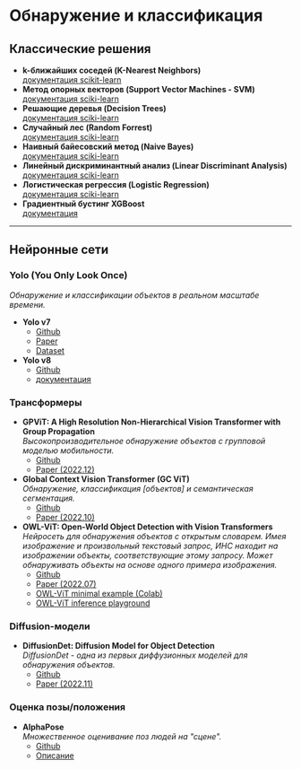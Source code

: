 # Обнаружение и классификация

## Классические решения
- **k-ближайших соседей (K-Nearest Neighbors)**  
[документация scikit-learn](https://scikit-learn.org/stable/modules/neighbors.html)
- **Метод опорных векторов (Support Vector Machines - SVM)**  
[документация sciki-learn](https://scikit-learn.org/stable/modules/svm.html)
- **Решающие деревья (Decision Trees)**  
[документация sciki-learn](https://scikit-learn.org/stable/modules/tree.html)
- **Случайный лес (Random Forrest)**  
[документация sciki-learn](https://scikit-learn.org/stable/modules/generated/sklearn.ensemble.RandomForestClassifier.html)
- **Наивный байесовский метод (Naive Bayes)**  
[документация sciki-learn](https://scikit-learn.org/stable/modules/naive_bayes.html)
- **Линейный дискриминантный анализ (Linear Discriminant Analysis)**  
[документация sciki-learn](https://scikit-learn.org/stable/modules/generated/sklearn.discriminant_analysis.LinearDiscriminantAnalysis.html)
- **Логистическая регрессия (Logistic Regression)**  
[документация sciki-learn](https://scikit-learn.org/stable/modules/generated/sklearn.linear_model.LogisticRegression.html)
- **Градиентный бустинг XGBoost**  
[документация](https://xgboost.readthedocs.io/en/stable/)
---
## Нейронные сети
### Yolo (You Only Look Once)  
*Обнаружение и классификации объектов в реальном масштабе времени.*  
- **Yolo v7**
    - [Github](https://github.com/wongkinyiu/yolov7)
    - [Paper](https://arxiv.org/abs/2207.02696v1)
    - [Dataset](https://paperswithcode.com/dataset/coco)
- **Yolo v8**
    - [Github](https://github.com/ultralytics/ultralytics)
    - [документация](https://docs.ultralytics.com/)
### Трансформеры
- **GPViT: A High Resolution Non-Hierarchical Vision Transformer with Group Propagation**  
*Высокопроизводительное обнаружение объектов с групповой моделью мобильности.*  
    - [Github](https://github.com/chenhongyiyang/gpvit)
    - [Paper (2022.12)](https://arxiv.org/pdf/2212.06795.pdf)
- **Global Context Vision Transformer (GC ViT)**  
*Обнаружение, классификация [объектов] и семантическая сегментация.*  
    - [Github](https://github.com/NVlabs/GCViT)
    - [Paper (2022.10)](https://arxiv.org/pdf/2206.09959.pdf)
- **OWL-ViT: Open-World Object Detection with Vision Transformers**  
*Нейросеть для обнаружения объектов с открытым словарем. Имея изображение и произвольный текстовый запрос, ИНС находит на изображении объекты, соответствующие этому запросу. Может обнаруживать объекты на основе одного примера изображения.*  
    - [Github](https://github.com/google-research/scenic/tree/main/scenic/projects/owl_vit)
    - [Paper (2022.07)](https://arxiv.org/abs/2205.06230)
    - [OWL-ViT minimal example (Colab)](https://colab.research.google.com/github/google-research/scenic/blob/main/scenic/projects/owl_vit/notebooks/OWL_ViT_minimal_example.ipynb)
    - [OWL-ViT inference playground](https://colab.research.google.com/github/google-research/scenic/blob/main/scenic/projects/owl_vit/notebooks/OWL_ViT_inference_playground.ipynb)
### Diffusion-модели
- **DiffusionDet: Diffusion Model for Object Detection**  
*DiffusionDet - одна из первых диффузионных моделей для обнаружения объектов.*  
    - [Github](https://github.com/shoufachen/diffusiondet)
    - [Paper (2022.11)](https://arxiv.org/abs/2211.09788)
### Оценка позы/положения
- **AlphaPose**  
*Множественное оценивание поз людей на "сцене".*  
    - [Github](https://github.com/MVIG-SJTU/AlphaPose)
    - [Описание](https://www.mvig.org/research/alphapose.html)
